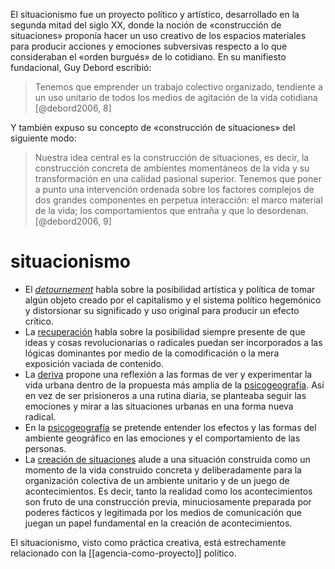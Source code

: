 El situacionismo fue un proyecto político y artístico, desarrollado en la segunda mitad del siglo XX, donde la noción de «construcción de situaciones» proponía hacer un uso creativo de los espacios materiales para producir acciones y emociones subversivas respecto a lo que consideraban el «orden burgués» de lo cotidiano. En su manifiesto fundacional, Guy Debord escribió:

>Tenemos que emprender un trabajo colectivo organizado, tendiente a un uso unitario de todos los medios de agitación de la vida cotidiana [@debord2006, 8]

Y también expuso su concepto de «construcción de situaciones» del siguiente modo:

>Nuestra idea central es la construcción de situaciones, es decir, la construcción concreta de ambientes momentáneos de la vida y su transformación en una calidad pasional superior. Tenemos que poner a punto una intervención ordenada sobre los factores complejos de dos grandes componentes en perpetua interacción: el marco material de la vida; los comportamientos que entraña y que lo desordenan. [@debord2006, 9]

# situacionismo

- El _[detournement](https://es.wikipedia.org/wiki/Detournement "Detournement")_ habla sobre la posibilidad artística y política de tomar algún objeto creado por el capitalismo y el sistema político hegemónico y distorsionar su significado y uso original para producir un efecto crítico.
- La [recuperación](https://es.wikipedia.org/wiki/Recuperaci%C3%B3n_(situacionismo) "Recuperación (situacionismo)") habla sobre la posibilidad siempre presente de que ideas y cosas revolucionarias o radicales puedan ser incorporados a las lógicas dominantes por medio de la comodificación o la mera exposición vaciada de contenido.
- La [deriva](https://es.wikipedia.org/wiki/Deriva_(concepto) "Deriva (concepto)") propone una reflexión a las formas de ver y experimentar la vida urbana dentro de la propuesta más amplia de la [psicogeografía](https://es.wikipedia.org/wiki/Psicogeograf%C3%ADa "Psicogeografía"). Así en vez de ser prisioneros a una rutina diaria, se planteaba seguir las emociones y mirar a las situaciones urbanas en una forma nueva radical.
- En la [psicogeografía](https://es.wikipedia.org/wiki/Psicogeograf%C3%ADa "Psicogeografía") se pretende entender los efectos y las formas del ambiente geográfico en las emociones y el comportamiento de las personas.
- La [creación de situaciones](https://es.wikipedia.org/wiki/Creaci%C3%B3n_de_situaciones "Creación de situaciones") alude a una situación construida como un momento de la vida construido concreta y deliberadamente para la organización colectiva de un ambiente unitario y de un juego de acontecimientos. Es decir, tanto la realidad como los acontecimientos son fruto de una construcción previa, minuciosamente preparada por poderes fácticos y legitimada por los medios de comunicación que juegan un papel fundamental en la creación de acontecimientos.

El situacionismo, visto como práctica creativa, está estrechamente relacionado con la [[agencia-como-proyecto]] político.